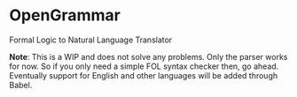 # OpenGrammar
Formal Logic to Natural Language Translator

**Note**: This is a WIP and does not solve any problems. Only the parser works for now. So if you only need a simple FOL syntax checker then, go ahead. Eventually support for English and other languages will be added through Babel.
